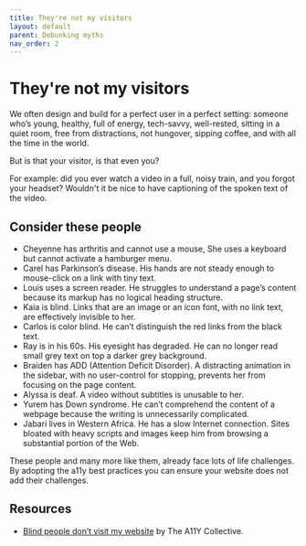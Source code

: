 ```yaml
---
title: They're not my visitors
layout: default
parent: Debunking myths
nav_order: 2
---
```


# They're not my visitors

We often design and build for a perfect user in a perfect setting: someone who’s young, healthy, full of energy, tech-savvy, well-rested, sitting in a quiet room, free from distractions, not hungover, sipping coffee, and with all the time in the world.

But is that your visitor, is that even you? 

For example: did you ever watch a video in a full, noisy train, and you forgot your headset? Wouldn't it be nice to have captioning of the spoken text of the video.

## Consider these people

- Cheyenne has arthritis and cannot use a mouse, She uses a keyboard but cannot activate a hamburger menu.
- Carel has Parkinson’s disease. His hands are not steady enough to mouse-click on a link with tiny text.
- Louis uses a screen reader. He struggles to understand a page’s content because its markup has no logical heading structure.
- Kaia is blind. Links that are an image or an icon font, with no link text, are effectively invisible to her.
- Carlos is color blind. He can’t distinguish the red links from the black text.
- Ray is in his 60s. His eyesight has degraded. He can no longer read small grey text on top a darker grey background.
- Braiden has ADD (Attention Deficit Disorder). A distracting animation in the sidebar, with no user-control for stopping, prevents her from focusing on the page content.
- Alyssa is deaf. A video without subtitles is unusable to her.
- Yurem has Down syndrome. He can’t comprehend the content of a webpage because the writing is unnecessarily complicated.
- Jabari lives in Western Africa. He has a slow Internet connection. Sites bloated with heavy scripts and images keep him from browsing a substantial portion of the Web.

These people and many more like them, already face lots of life challenges. By adopting the a11y best practices you can ensure your website does not add their challenges.

## Resources

- [Blind people don’t visit my website](https://www.a11y-collective.com/blog/blind-people-dont-visit-my-website/) by The A11Y Collective.
